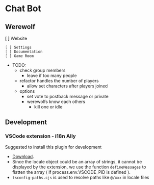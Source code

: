 # Chat Bot

## Werewolf

[ ] Website

    [ ] Settings
    [ ] Documentation
    [ ] Game Room

- TODO:
  - check group members
    - leave if too many people
  - refactor handles the number of players
    - allow set characters after players joined
  - options
    - set vote to postback message or private
    - werewolfs know each others
      - kill one or idle

## Development

### VSCode extension - i18n Ally

Suggested to install this plugin for development

- [Download](https://marketplace.visualstudio.com/items?itemName=lokalise.i18n-ally).
- Since the locale object could be an array of strings, it cannot be displayed by the extension, we use the function `defineMessages` to flatten the array ( if process.env.VSCODE_PID is defined ).
- `tsconfig-paths.cjs` is used to resolve paths like `@/xxx` in locale files
